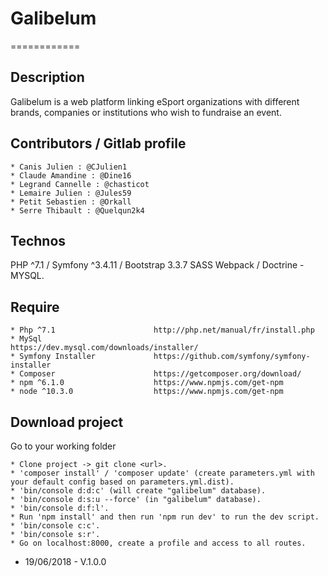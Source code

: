 # Galibelum
============

## Description

Galibelum is a web platform linking eSport organizations with different brands, companies or institutions who wish to fundraise an event.

## Contributors / Gitlab profile

    * Canis Julien : @CJulien1
    * Claude Amandine : @Dine16
    * Legrand Cannelle : @chasticot
    * Lemaire Julien : @Jules59
    * Petit Sebastien : @Orkall
    * Serre Thibault : @Quelqun2k4

## Technos

PHP ^7.1 / Symfony ^3.4.11 / Bootstrap 3.3.7 SASS Webpack / Doctrine - MYSQL.

## Require
    
    * Php ^7.1                      http://php.net/manual/fr/install.php
    * MySql                         https://dev.mysql.com/downloads/installer/
    * Symfony Installer             https://github.com/symfony/symfony-installer
    * Composer                      https://getcomposer.org/download/
    * npm ^6.1.0                    https://www.npmjs.com/get-npm
    * node ^10.3.0                  https://www.npmjs.com/get-npm

## Download project

Go to your working folder

    * Clone project -> git clone <url>.
    * 'composer install' / 'composer update' (create parameters.yml with your default config based on parameters.yml.dist).
    * 'bin/console d:d:c' (will create "galibelum" database).
    * 'bin/console d:s:u --force' (in "galibelum" database).
    * 'bin/console d:f:l'.
    * Run 'npm install' and then run 'npm run dev' to run the dev script.
    * 'bin/console c:c'.
    * 'bin/console s:r'.
    * Go on localhost:8000, create a profile and access to all routes.


- 19/06/2018 - V.1.0.0